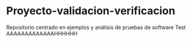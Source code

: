 # Proyecto-validacion-verificacion
Repositorio centrado en ejemplos y análisis de pruebas de software 
Test
AAAAAAAAAAAAAHHHHHH
